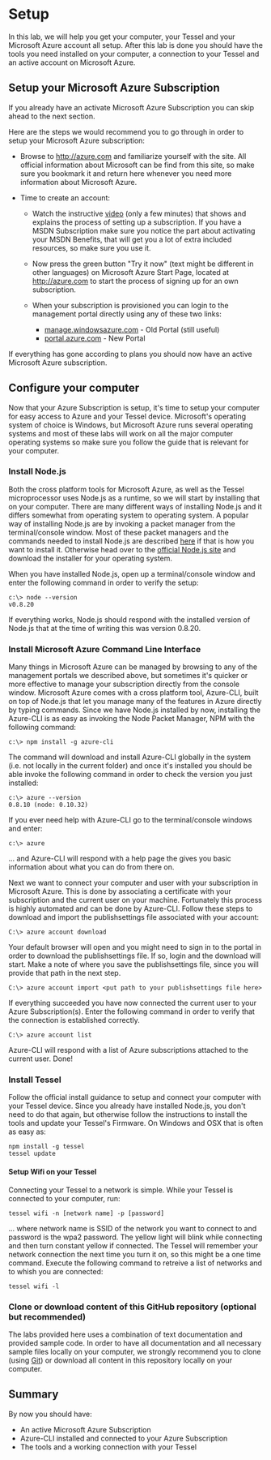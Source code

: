 Setup
=====
In this lab, we will help you get your computer, your Tessel and your Microsoft Azure account all setup. After this lab is done you should have the tools you need installed on your computer, a connection to your Tessel and an active account on Microsoft Azure.

Setup your Microsoft Azure Subscription
---------------------------------------

If you already have an activate Microsoft Azure Subscription you can skip ahead to the next section.

Here are the steps we would recommend you to go through in order to setup your Microsoft Azure subscription:

* Browse to http://azure.com and familiarize yourself with the site. All official information about Microsoft can be find from this site, so make sure you bookmark it and return here whenever you need more information about Microsoft Azure.

* Time to create an account:

  * Watch the instructive [video](http://azure.microsoft.com/en-us/documentation/videos/sign-up-for-microsoft-azure/) (only a few minutes) that shows and explains the process of setting up a subscription. If you have a MSDN Subscription make sure you notice the part about activating your MSDN Benefits, that will get you a lot of extra included resources, so make sure you use it.

  * Now press the green button "Try it now" (text might be different in other languages) on Microsoft Azure Start Page, located at http://azure.com to start the process of signing up for an own subscription.

  * When your subscription is provisioned you can login to the management portal directly using any of these two links:

    * [manage.windowsazure.com](http://manage.windowsazure.com) - Old Portal (still useful)
    * [portal.azure.com](http://portal.azure.com) - New Portal

If everything has gone according to plans you should now have an active Microsoft Azure subscription.

Configure your computer
-----------------------

Now that your Azure Subscription is setup, it's time to setup your computer for easy access to Azure and your Tessel device. Microsoft's operating system of choice is Windows, but Microsoft Azure runs several operating systems and most of these labs will work on all the major computer operating systems so make sure you follow the guide that is relevant for your computer.

### Install Node.js

Both the cross platform tools for Microsoft Azure, as well as the Tessel microprocessor uses Node.js as a runtime, so we will start by installing that on your computer. There are many different ways of installing Node.js and it differs somewhat from operating system to operating system. A popular way of installing Node.js are by invoking a packet manager from the terminal/console window. Most of these packet managers and the commands needed to install Node.js are described [here](https://github.com/joyent/node/wiki/installing-node.js-via-package-manager) if that is how you want to install it. Otherwise head over to the [official Node.js site](http://nodejs.org/) and download the installer for your operating system.

When you have installed Node.js, open up a terminal/console window and enter the following command in order to verify the setup:

    c:\> node --version
    v0.8.20

If everything works, Node.js should respond with the installed version of Node.js that at the time of writing this was version 0.8.20.

### Install Microsoft Azure Command Line Interface

Many things in Microsoft Azure can be managed by browsing to any of the management portals we described above, but sometimes it's quicker or more effective to manage your subscription directly from the console window. Microsoft Azure comes with a cross platform tool, Azure-CLI, built on top of Node.js that let you manage many of the features in Azure directly by typing commands. Since we have Node.js installed by now, installing the Azure-CLI is as easy as invoking the Node Packet Manager, NPM with the following command:

	c:\> npm install -g azure-cli

The command will download and install Azure-CLI globally in the system (i.e. not locally in the current folder) and once it's installed you should be able invoke the following command in order to check the version you just installed:

	c:\> azure --version
	0.8.10 (node: 0.10.32)

If you ever need help with Azure-CLI go to the terminal/console windows and enter:

	c:\> azure

... and Azure-CLI will respond with a help page the gives you basic information about what you can do from there on.

Next we want to connect your computer and user with your subscription in Microsoft Azure. This is done by associating a certificate with your subscription and the current user on your machine. Fortunately this process is highly automated and can be done by Azure-CLI. Follow these steps to download and import the publishsettings file associated with your account:

	C:\> azure account download

Your default browser will open and you might need to sign in to the portal in order to download the publishsettings file. If so, login and the download will start. Make a note of where you save the publishsettings file, since you will provide that path in the next step.

	C:\> azure account import <put path to your publishsettings file here>

If everything succeeded you have now connected the current user to your Azure Subscription(s). Enter the following command in order to verify that the connection is established correctly.

	C:\> azure account list

Azure-CLI will respond with a list of Azure subscriptions attached to the current user. Done!

### Install Tessel

Follow the official install guidance to setup and connect your computer with your Tessel device. Since you already have installed Node.js, you don't need to do that again, but otherwise follow the instructions to install the tools and update your Tessel's Firmware. On Windows and OSX that is often as easy as:

	npm install -g tessel
	tessel update

#### Setup Wifi on your Tessel

Connecting your Tessel to a network is simple. While your Tessel is connected to your computer, run:

	tessel wifi -n [network name] -p [password]

... where network name is SSID of the network you want to connect to and password is the wpa2 password. The yellow light will blink while connecting and then turn constant yellow if connected. The Tessel will remember your network connection the next time you turn it on, so this might be a one time command. Execute the following command to retreive a list of networks and to whish you are connected:

	tessel wifi -l

### Clone or download content of this GitHub repository (optional but recommended)

The labs provided here uses a combination of text documentation and provided sample code. In order to have all documentation and all necessary sample files locally on your computer, we strongly recommend you to clone (using [Git](http://git-scm.com/)) or download all content in this repository locally on your computer.

Summary
-------

By now you should have:

* An active Microsoft Azure Subscription
* Azure-CLI installed and connected to your Azure Subscription
* The tools and a working connection with your Tessel
